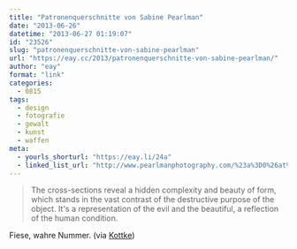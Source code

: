 ```yaml
---
title: "Patronenquerschnitte von Sabine Pearlman"
date: "2013-06-26"
datetime: "2013-06-27 01:19:07"
id: "23526"
slug: "patronenquerschnitte-von-sabine-pearlman"
url: "https://eay.cc/2013/patronenquerschnitte-von-sabine-pearlman/"
author: "eay"
format: "link"
categories:
  - 0815
tags:
  - design
  - fotografie
  - gewalt
  - kunst
  - waffen
meta:
  - yourls_shorturl: "https://eay.li/24a"
  - linked_list_url: "http://www.pearlmanphotography.com/%23a%3D0%26at%3D0%26mi%3D2%26pt%3D1%26pi%3D10000%26s%3D0%26p%3D0"
---
```


> The cross-sections reveal a hidden complexity and beauty of form, which stands in the vast contrast of the destructive purpose of the object. It's a representation of the evil and the beautiful, a reflection of the human condition.

Fiese, wahre Nummer. (via [Kottke](http://kottke.org/13/06/bullet-cross-sections))
